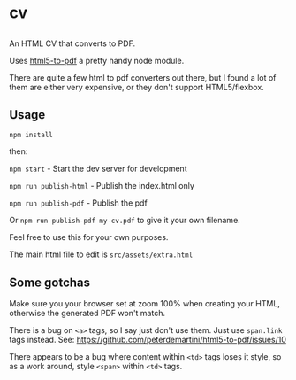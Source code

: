 # cv

##

An HTML CV that converts to PDF.

Uses [html5-to-pdf](https://github.com/peterdemartini/html5-to-pdf) a pretty handy node module.

There are quite a few html to pdf converters out there, but I found a lot of them are either very expensive, or they don't support HTML5/flexbox.

## Usage

`npm install`

then:

`npm start` - Start the dev server for development

`npm run publish-html` - Publish the index.html only

`npm run publish-pdf` - Publish the pdf

Or `npm run publish-pdf my-cv.pdf` to give it your own filename. 

Feel free to use this for your own purposes.

The main html file to edit is `src/assets/extra.html`

## Some gotchas

Make sure you your browser set at zoom 100% when creating your HTML, otherwise the generated PDF won't match.

There is a bug on `<a>` tags, so I say just don't use them. Just use `span.link` tags instead. See: https://github.com/peterdemartini/html5-to-pdf/issues/10

There appears to be a bug where content within `<td>` tags loses it style, so as a work around, style `<span>` within `<td>` tags.
